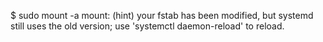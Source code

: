 


$ sudo mount -a 
mount: (hint) your fstab has been modified, but systemd still uses
       the old version; use 'systemctl daemon-reload' to reload.

